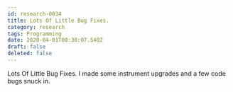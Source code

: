 ```yaml
---
id: research-0034
title: Lots Of Little Bug Fixes.
category: research
tags: Programming
date: 2020-04-01T00:30:07.540Z
draft: false
deleted: false
---
```


Lots Of Little Bug Fixes. I made some instrument upgrades and a few code bugs snuck in.
